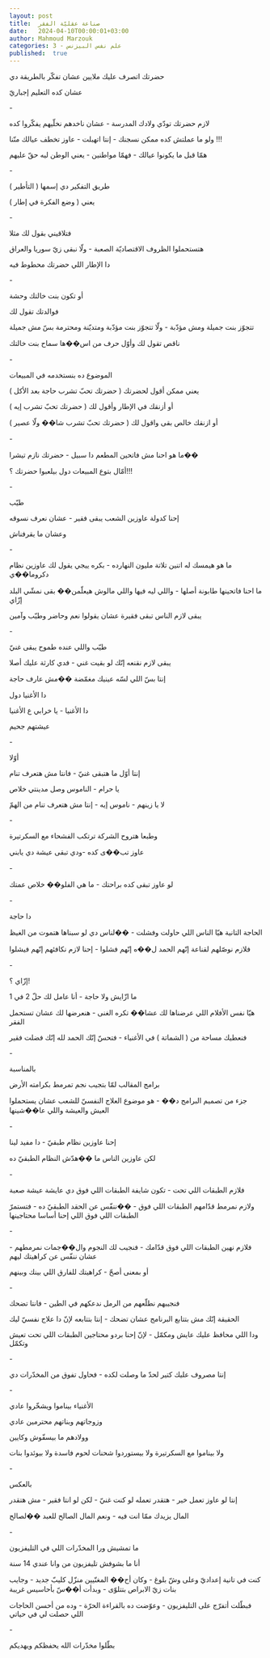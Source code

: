 ```yaml
---
layout: post
title:  صناعة عقليّة الفقر
date:   2024-04-10T00:00:01+03:00
author: Mahmoud Marzouk
categories: 3 - علم نفس البيزنس
published:  true
---
```

حضرتك اتصرف عليك ملايين عشان تفكّر بالطريقة دي

عشان كده التعليم إجباريّ

\-

لازم حضرتك تودّي ولادك المدرسة - عشان ناخدهم نخلّيهم يفكّروا
كده

ولو ما عملتش كده ممكن نسجنك - إنتا اتهبلت - عاوز تخطف عيالك
منّنا !!!

همّا قبل ما يكونوا عيالك - فهمّا مواطنين - يعني الوطن ليه حقّ
عليهم

\-

طريق التفكير دي إسمها ( التأطير )

يعني ( وضع الفكرة في إطار )

\-

فتلاقيني بقول لك مثلا

هتستحملوا الظروف الاقتصاديّة الصعبة - ولّا نبقى زيّ سوريا
والعراق

دا الإطار اللي حضرتك محطوط فيه

\-

أو تكون بنت خالتك وحشة

فوالدتك تقول لك

تتجوّز بنت جميلة ومش مؤدّبة - ولّا تتجوّز بنت مؤدّبة ومتديّنة ومحترمة بسّ مش
جميلة

ناقص تقول لك وأوّل حرف من اس��ها سماح بنت خالتك

\-

الموضوع ده بنستخدمه في المبيعات

يعني ممكن أقول لحضرتك ( حضرتك تحبّ تشرب حاجة بعد الأكل )

أو أزنقك في الإطار وأقول لك ( حضرتك تحبّ تشرب إيه )

أو ازنقك خالص بقى واقول لك ( حضرتك تحبّ تشرب شا�� ولّا عصير )

\-

ما هو احنا مش فاتحين المطعم دا سبيل - حضرتك نازم تيشرا��

أمّال بتوع المبيعات دول بيلعبوا حضرتك ؟!!!

\-

طيّب

إحنا كدولة عاوزين الشعب يبقى فقير - عشان نعرف نسوقه

وعشان ما يقرفناش

\-

ما هو هيمسك له اتنين تلاتة مليون النهارده - بكره ييجي يقول لك عاوزين
نظام دكروما��ي

ما احنا فاتحينها طابونة أصلها - واللي ليه فيها واللي مالوش هيعلّمن�� بقى
نمشّي البلد إزّاي

يبقى لازم الناس تبقى فقيرة عشان يقولوا نعم وحاضر وطيّب وآمين

\-

طيّب واللي عنده طموح يبقى غنيّ

يبقى لازم نقنعه إنّك لو بقيت غني - فدي كارثة عليك أصلا

إنتا بسّ اللي لسّه عينيك مغمّضة ��مش عارف حاجة

دا الأغنيا دول

دا الأغنيا - يا خرابي ع الأغنيا

عيشتهم جحيم

\-

أوّلا

إنتا أوّل ما هتبقى غنيّ - فانتا مش هتعرف تنام

يا حرام - الناموس وصل مدينتي خلاص

لا يا زينهم - ناموس إيه - إنتا مش هتعرف تنام من الهمّ

\-

وطبعا هتروح الشركة ترتكب الفشحاء مع السكرتيرة

عاوز تب��ى كده -ودي تبقى عيشة دي يابني

\-

لو عاوز تبقى كده براحتك - ما هي الفلو�� خلاص عمتك

\-

دا حاجة

الحاجة التانية هيّا الناس اللي حاولت وفشلت - ��لناس دي لو سبناها هتموت من
الغيظ

فلازم نوصّلهم لقناعة إنّهم الحمد ل��ه إنّهم فشلوا - إحنا لازم نكافئهم إنّهم
فيشلوا

\-

إزّاي ؟!

ما ازّايش ولا حاجة - أنا عامل لك حلّ 2 في 1

هيّا نفس الأفلام اللي عرضناها لك عشا�� تكره الغنى - هنعرضها لك عشان
تستحمل الفقر

فنعطيك مساحة من ( الشماتة ) في الأغنياء - فتحسّ إنّك الحمد لله إنّك فضلت
فقير

\-

بالمناسبة

برامج المقالب لمّا بتجيب نجم تمرمط بكرامته الأرض

جزء من تصميم البرامج د�� - هو موضوع العلاج النفسيّ للشعب عشان يستحملوا
العيش والعيشة واللي عا��شينها

\-

إحنا عاوزين نظام طبقيّ - دا مفيد لينا

لكن عاوزين الناس ما ��هدّش النظام الطبقيّ ده

\-

فلازم الطبقات اللي تحت - تكون شايفة الطبقات اللي فوق دي عايشة عيشة
صعبة

ولازم نمرمط قدّامهم الطبقات اللي فوق - ��ننفّس عن الحقد الطبقيّ ده - فتستمرّ
الطبقات اللي فوق اللي إحنا أساسا محتاجينها

\-

فلازم نهين الطبقات اللي فوق قدّامك - فنجيب لك النجوم وال��جمات نمرمطهم -
عشان ننفّس عن كراهيتك ليهم

أو بمعنى أصحّ - كراهيتك للفارق اللي بينك وبينهم

\-

فنجيبهم نطلّعهم من الرمل ندعكهم في الطين - فانتا تضحك

الحقيقة إنّك مش بتتابع البرنامج عشان تضحك - إنتا بتتابعه لإنّ دا علاج
نفسيّ ليك

ودا اللي محافظ عليك عايش ومكمّل - لإنّ إحنا بردو محتاجين الطبقات اللي تحت
تعيش وتكمّل

\-

إنتا مصروف عليك كتير لحدّ ما وصلت لكده - فحاول تفوق من المخدّرات
دي

\-

الأغنياء بيناموا ويشخّروا عادي

وزوجاتهم وبناتهم محترمين عادي

وولادهم ما بيسفّوش وكايين

ولا بيناموا مع السكرتيرة ولا بيستوردوا شحنات لحوم فاسدة ولا بيوئدوا
بنات

\-

بالعكس

إنتا لو عاوز تعمل خير - هتقدر تعمله لو كنت غنيّ - لكن لو انتا فقير - مش
هتقدر

المال يزيدك ممّا انت فيه - ونعم المال الصالح للعبد ��لصالح

\-

ما تمشيش ورا المخدّرات اللي في التليفزيون

أنا ما بشوفش تليفزيون من وانا عندي 14 سنة

كنت في تانية إعداديّ وعلى وشّ بلوغ - وكان أح�� المغنّيين منزّل كليبّ جديد -
وجايب بنات زيّ الابراص بتتلوّى - وبدأت أ��سّ بأحاسيس غريبة

فبطّلت أتفرّج على التليفزيون - وعوّضت ده بالقراءة الحرّة - وده من أحسن
الحاجات اللي حصلت لي في حياتي

\-

بطّلوا مخدّرات الله يحفظكم ويهديكم
